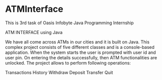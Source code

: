 # ATMInterface
This is 3rd task of Oasis Infobyte Java Programming Internship

ATM INTERFACE using Java

We have all come across ATMs in our cities and it is built on Java. This complex project consists of five different classes and is a console-based application. When the system starts the user is prompted with user id and user pin. On entering the details successfully, then ATM functionalities are unlocked. The project allows to perform following operations:

Transactions History
Withdraw
Deposit
Transfer
Quit
